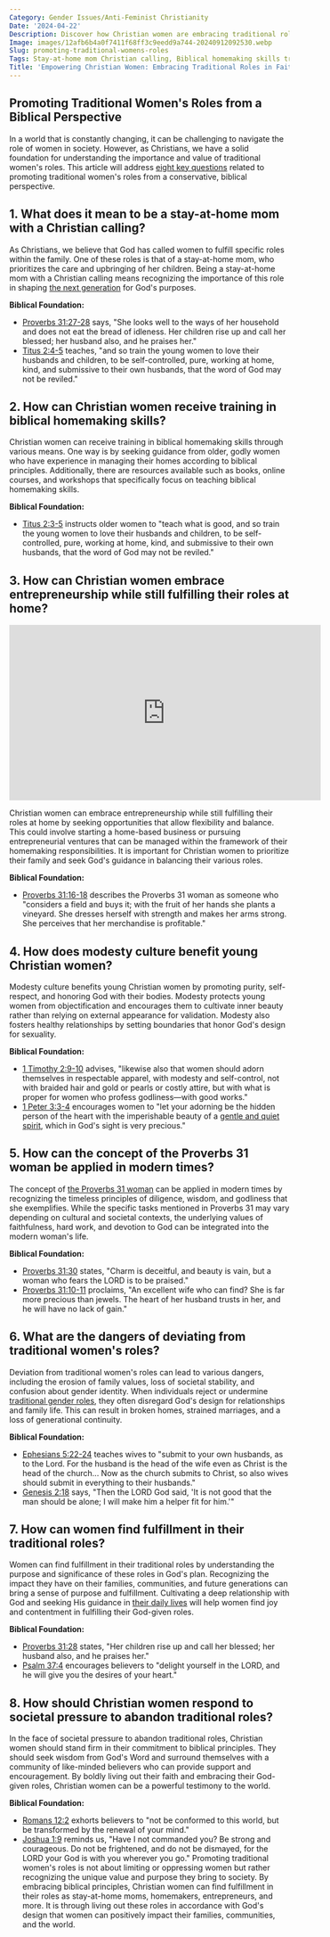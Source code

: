 ```yaml
---
Category: Gender Issues/Anti-Feminist Christianity
Date: '2024-04-22'
Description: Discover how Christian women are embracing traditional roles through Biblical teachings, homemaking skills, entrepreneurship, and modesty in today's society. Explore the modern application of Proverbs 31 woman ideals.
Image: images/12afb6b4a0f7411f68ff3c9eedd9a744-20240912092530.webp
Slug: promoting-traditional-womens-roles
Tags: Stay-at-home mom Christian calling, Biblical homemaking skills training, Christian women entrepreneurship home, Modesty culture young Christian women, Proverbs 31 woman modern application
Title: 'Empowering Christian Women: Embracing Traditional Roles in Faith'
---
```


## Promoting Traditional Women's Roles from a Biblical Perspective
In a world that is constantly changing, it can be challenging to navigate the role of women in society. However, as Christians, we have a solid foundation for understanding the importance and value of traditional women's roles. This article will address [eight key questions](/resisting-secular-influence) related to promoting traditional women's roles from a conservative, biblical perspective.

## 1. What does it mean to be a stay-at-home mom with a Christian calling?

As Christians, we believe that God has called women to fulfill specific roles within the family. One of these roles is that of a stay-at-home mom, who prioritizes the care and upbringing of her children. Being a stay-at-home mom with a Christian calling means recognizing the importance of this role in shaping [the next generation](/biblical-womanhood) for God's purposes.

**Biblical Foundation:** 
- [Proverbs 31:27-28](https://www.bibleref.com/Proverbs/31/Proverbs-31-27.html) says, "She looks well to the ways of her household and does not eat the bread of idleness. Her children rise up and call her blessed; her husband also, and he praises her."
- [Titus 2:4-5](https://www.bibleref.com/Titus/2/Titus-2-4.html) teaches, "and so train the young women to love their husbands and children, to be self-controlled, pure, working at home, kind, and submissive to their own husbands, that the word of God may not be reviled."

## 2. How can Christian women receive training in biblical homemaking skills?

Christian women can receive training in biblical homemaking skills through various means. One way is by seeking guidance from older, godly women who have experience in managing their homes according to biblical principles. Additionally, there are resources available such as books, online courses, and workshops that specifically focus on teaching biblical homemaking skills.

**Biblical Foundation:** 
- [Titus 2:3-5](https://www.bibleref.com/Titus/2/Titus-2-3.html) instructs older women to "teach what is good, and so train the young women to love their husbands and children, to be self-controlled, pure, working at home, kind, and submissive to their own husbands, that the word of God may not be reviled."

## 3. How can Christian women embrace entrepreneurship while still fulfilling their roles at home?


<iframe width="560" height="315" src="https://www.youtube.com/embed/DP_LkBfJLuU" frameborder="0" allow="autoplay; encrypted-media" allowfullscreen></iframe>


Christian women can embrace entrepreneurship while still fulfilling their roles at home by seeking opportunities that allow flexibility and balance. This could involve starting a home-based business or pursuing entrepreneurial ventures that can be managed within the framework of their homemaking responsibilities. It is important for Christian women to prioritize their family and seek God's guidance in balancing their various roles.

**Biblical Foundation:** 
- [Proverbs 31:16-18](https://www.bibleref.com/Proverbs/31/Proverbs-31-16.html) describes the Proverbs 31 woman as someone who "considers a field and buys it; with the fruit of her hands she plants a vineyard. She dresses herself with strength and makes her arms strong. She perceives that her merchandise is profitable."

## 4. How does modesty culture benefit young Christian women?

Modesty culture benefits young Christian women by promoting purity, self-respect, and honoring God with their bodies. Modesty protects young women from objectification and encourages them to cultivate inner beauty rather than relying on external appearance for validation. Modesty also fosters healthy relationships by setting boundaries that honor God's design for sexuality.

**Biblical Foundation:** 
- [1 Timothy 2:9-10](https://www.bibleref.com/1-Timothy/2/1-Timothy-2-9.html) advises, "likewise also that women should adorn themselves in respectable apparel, with modesty and self-control, not with braided hair and gold or pearls or costly attire, but with what is proper for women who profess godliness—with good works."
- [1 Peter 3:3-4](https://www.bibleref.com/1-Peter/3/1-Peter-3-3.html) encourages women to "let your adorning be the hidden person of the heart with the imperishable beauty of a [gentle and quiet spirit](/biblical-womanhood), which in God's sight is very precious."

## 5. How can the concept of the Proverbs 31 woman be applied in modern times?

The concept of [the Proverbs 31 woman](/homemaking-emphasis) can be applied in modern times by recognizing the timeless principles of diligence, wisdom, and godliness that she exemplifies. While the specific tasks mentioned in Proverbs 31 may vary depending on cultural and societal contexts, the underlying values of faithfulness, hard work, and devotion to God can be integrated into the modern woman's life.

**Biblical Foundation:** 
- [Proverbs 31:30](https://www.bibleref.com/Proverbs/31/Proverbs-31-30.html) states, "Charm is deceitful, and beauty is vain, but a woman who fears the LORD is to be praised."
- [Proverbs 31:10-11](https://www.bibleref.com/Proverbs/31/Proverbs-31-10.html) proclaims, "An excellent wife who can find? She is far more precious than jewels. The heart of her husband trusts in her, and he will have no lack of gain."

## 6. What are the dangers of deviating from traditional women's roles?

Deviation from traditional women's roles can lead to various dangers, including the erosion of family values, loss of societal stability, and confusion about gender identity. When individuals reject or undermine [traditional gender roles](/challenging-feminism), they often disregard God's design for relationships and family life. This can result in broken homes, strained marriages, and a loss of generational continuity.

**Biblical Foundation:** 
- [Ephesians 5:22-24](https://www.bibleref.com/Ephesians/5/Ephesians-5-22.html) teaches wives to "submit to your own husbands, as to the Lord. For the husband is the head of the wife even as Christ is the head of the church... Now as the church submits to Christ, so also wives should submit in everything to their husbands."
- [Genesis 2:18](https://www.bibleref.com/Genesis/2/Genesis-2-18.html) says, "Then the LORD God said, 'It is not good that the man should be alone; I will make him a helper fit for him.'"

## 7. How can women find fulfillment in their traditional roles?

Women can find fulfillment in their traditional roles by understanding the purpose and significance of these roles in God's plan. Recognizing the impact they have on their families, communities, and future generations can bring a sense of purpose and fulfillment. Cultivating a deep relationship with God and seeking His guidance in [their daily lives](/biblical-marriage-hierarchy) will help women find joy and contentment in fulfilling their God-given roles.

**Biblical Foundation:** 
- [Proverbs 31:28](https://www.bibleref.com/Proverbs/31/Proverbs-31-28.html) states, "Her children rise up and call her blessed; her husband also, and he praises her."
- [Psalm 37:4](https://www.bibleref.com/Psalm/37/Psalm-37-4.html) encourages believers to "delight yourself in the LORD, and he will give you the desires of your heart."

## 8. How should Christian women respond to societal pressure to abandon traditional roles?

In the face of societal pressure to abandon traditional roles, Christian women should stand firm in their commitment to biblical principles. They should seek wisdom from God's Word and surround themselves with a community of like-minded believers who can provide support and encouragement. By boldly living out their faith and embracing their God-given roles, Christian women can be a powerful testimony to the world.

**Biblical Foundation:** 
- [Romans 12:2](https://www.bibleref.com/Romans/12/Romans-12-2.html) exhorts believers to "not be conformed to this world, but be transformed by the renewal of your mind."
- [Joshua 1:9](https://www.bibleref.com/Joshua/1/Joshua-1-9.html) reminds us, "Have I not commanded you? Be strong and courageous. Do not be frightened, and do not be dismayed, for the LORD your God is with you wherever you go."
Promoting traditional women's roles is not about limiting or oppressing women but rather recognizing the unique value and purpose they bring to society. By embracing biblical principles, Christian women can find fulfillment in their roles as stay-at-home moms, homemakers, entrepreneurs, and more. It is through living out these roles in accordance with God's design that women can positively impact their families, communities, and the world.